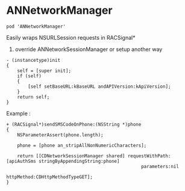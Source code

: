 ANNetworkManager
================

```
pod 'ANNetworkManager'
```

Easily wraps NSURLSession requests in RACSignal* 

1) override ANNetworkSessionManager or setup another way

```
- (instancetype)init
{
    self = [super init];
    if (self)
    {
        [self setBaseURL:kBaseURL andAPIVersion:kApiVersion];
    }
    return self;
}
```

Example : 

```
+ (RACSignal*)sendSMSCodeOnPhone:(NSString *)phone
{
    NSParameterAssert(phone.length);
    
    phone = [phone an_stripAllNonNumericCharacters];
    
    return [[CDNetworkSessionManager shared] requestWithPath:[apiAuthSms stringByAppendingString:phone]
                                                  parameters:nil
                                                  httpMethod:CDHttpMethodTypeGET];
}

```

